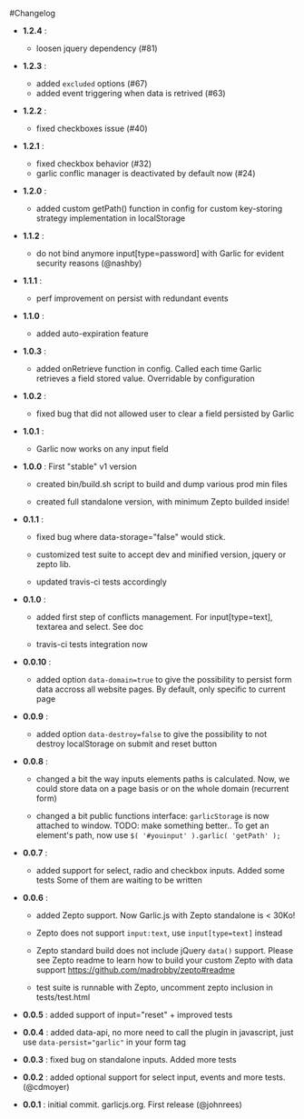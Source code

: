 #Changelog

* **1.2.4** :

    - loosen jquery dependency (#81)

* **1.2.3** :

    - added `excluded` options (#67)
    - added event triggering when data is retrived (#63)

* **1.2.2** :

    - fixed checkboxes issue (#40)

* **1.2.1** :

    - fixed checkbox behavior (#32)
    - garlic conflic manager is deactivated by default now (#24)

* **1.2.0** :

    - added custom getPath() function in config for custom key-storing strategy
      implementation in localStorage

* **1.1.2** :

    - do not bind anymore input[type=password] with Garlic for evident security
      reasons (@nashby)

* **1.1.1** :

    - perf improvement on persist with redundant events

* **1.1.0** :

    - added auto-expiration feature

* **1.0.3** :

    - added onRetrieve function in config. Called each time Garlic retrieves a field
      stored value. Overridable by configuration

* **1.0.2** :

    - fixed bug that did not allowed user to clear a field persisted by Garlic

* **1.0.1** :

    - Garlic now works on any input field

* **1.0.0** : First "stable" v1 version

    - created bin/build.sh script to build and dump various prod min files

    - created full standalone version, with minimum Zepto builded inside!

* **0.1.1** :

    - fixed bug where data-storage="false" would stick.

    - customized test suite to accept dev and minified version, jquery or zepto lib.

    - updated travis-ci tests accordingly

* **0.1.0** :

    - added first step of conflicts management. For input[type=text], textarea
      and select. See doc

    - travis-ci tests integration now

* **0.0.10** :

    - added option `data-domain=true` to give the possibility to persist form
      data accross all website pages. By default, only specific to current page

* **0.0.9** :

    - added option `data-destroy=false` to give the possibility to not destroy
      localStorage on submit and reset button

* **0.0.8** :

    - changed a bit the way inputs elements paths is calculated. Now, we
      could store data on a page basis or on the whole domain (recurrent form)

    - changed a bit public functions interface:
      `garlicStorage` is now attached to window. TODO: make something better..
      To get an element's path, now use `$( '#youinput' ).garlic( 'getPath' );`

* **0.0.7** :

    - added support for select, radio and checkbox inputs. Added some tests
      Some of them are waiting to be written

* **0.0.6** :

    - added Zepto support. Now Garlic.js with Zepto standalone is < 30Ko!

    - Zepto does not support `input:text`, use `input[type=text]` instead

    - Zepto standard build does not include jQuery `data()` support.
      Please see Zepto readme to learn how to build your custom Zepto
      with data support https://github.com/madrobby/zepto#readme

    - test suite is runnable with Zepto, uncomment zepto inclusion in
      tests/test.html

* **0.0.5** : added support of input="reset" + improved tests

* **0.0.4** : added data-api, no more need to call the plugin in javascript, just use
              `data-persist="garlic"` in your form tag

* **0.0.3** : fixed bug on standalone inputs. Added more tests

* **0.0.2** : added optional support for select input, events and more tests. (@cdmoyer)

* **0.0.1** : initial commit. garlicjs.org. First release (@johnrees)
